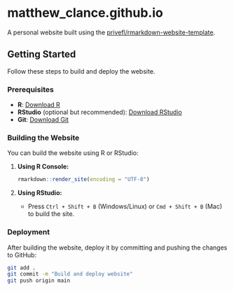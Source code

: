 # matthew_clance.github.io

A personal website built using the [privefl/rmarkdown-website-template](https://github.com/privefl/rmarkdown-website-template).

## Getting Started

Follow these steps to build and deploy the website.

### Prerequisites

- **R**: [Download R](https://cran.r-project.org/)
- **RStudio** (optional but recommended): [Download RStudio](https://www.rstudio.com/products/rstudio/download/)
- **Git**: [Download Git](https://git-scm.com/downloads)

### Building the Website

You can build the website using R or RStudio:

1. **Using R Console:**

    ```r
    rmarkdown::render_site(encoding = "UTF-8")
    ```

2. **Using RStudio:**

    - Press `Ctrl + Shift + B` (Windows/Linux) or `Cmd + Shift + B` (Mac) to build the site.

### Deployment

After building the website, deploy it by committing and pushing the changes to GitHub:

```bash
git add .
git commit -m "Build and deploy website"
git push origin main